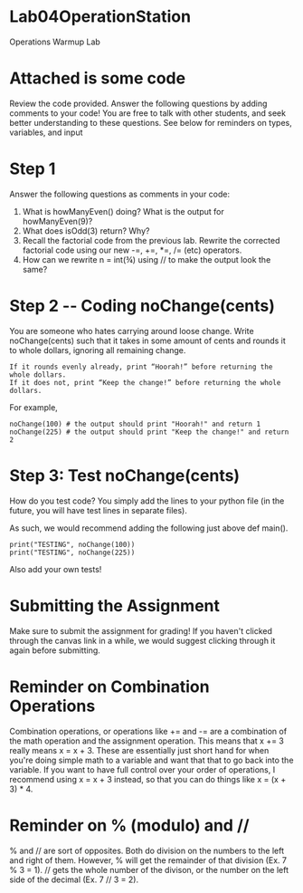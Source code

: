# Lab04OperationStation
Operations Warmup Lab

# Attached is some code
Review the code provided. Answer the following questions by adding comments to your code! You are free to talk with other students, and seek better understanding to these questions. See below for reminders on types, variables, and input

# Step 1
Answer the following questions as comments in your code:
1. What is howManyEven() doing? What is the output for howManyEven(9)?
2. What does isOdd(3) return? Why?
3. Recall the factorial code from the previous lab. Rewrite the corrected factorial code using our new -=, +=, *=, /= (etc) operators.
4. How can we rewrite n = int(¾) using // to make the output look the same?

# Step 2 -- Coding noChange(cents)
You are someone who hates carrying around loose change. 
Write noChange(cents) such that it takes in some amount of cents and rounds it to whole dollars, ignoring all remaining change. 
```
If it rounds evenly already, print “Hoorah!” before returning the whole dollars. 
If it does not, print “Keep the change!” before returning the whole dollars.
```

For example,
```
noChange(100) # the output should print "Hoorah!" and return 1
noChange(225) # the output should print "Keep the change!" and return 2
```

# Step 3: Test noChange(cents)
How do you test code? You simply add the lines to your python file (in the future, you will have test lines in separate files).

As such, we would recommend adding the following just above def main().
```
print("TESTING", noChange(100)) 
print("TESTING", noChange(225)) 
```
Also add your own tests!

# Submitting the Assignment
Make sure to submit the assignment for grading! If you haven't clicked through the canvas link in a while, we would suggest clicking through it again before submitting.

# Reminder on Combination Operations
Combination operations, or operations like += and -= are a combination of the math operation and the assignment operation. 
This means that x += 3 really means x = x + 3. These are essentially just short hand for when you're doing simple math to a variable and want that that to go back into the variable. If you want to have full control over your order of operations, I recommend using x = x + 3 instead, so that you can do things like x = (x + 3) * 4.

# Reminder on % (modulo) and //
% and // are sort of opposites. Both do division on the numbers to the left and right of them. 
However, % will get the remainder of that division (Ex. 7 % 3 = 1).
// gets the whole number of the divison, or the number on the left side of the decimal (Ex. 7 // 3 = 2).
